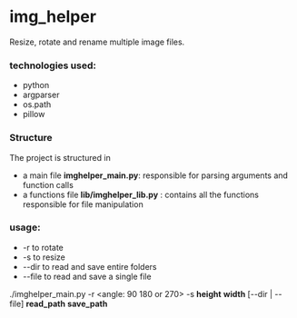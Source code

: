 # img_helper
Resize, rotate and rename multiple image files.

### technologies used:
* python
* argparser
* os.path
* pillow

### Structure
The project is structured in
* a main file __imghelper_main.py__: responsible for parsing arguments and function calls
* a functions file __lib/imghelper_lib.py__ : contains all the functions responsible for file manipulation

### usage:
* -r to rotate
* -s to resize
* --dir to read and save entire folders
* --file to read and save a single file

./imghelper_main.py -r <angle: 90 180 or 270> -s __height__ __width__ [--dir | --file] __read_path__ __save_path__
  
